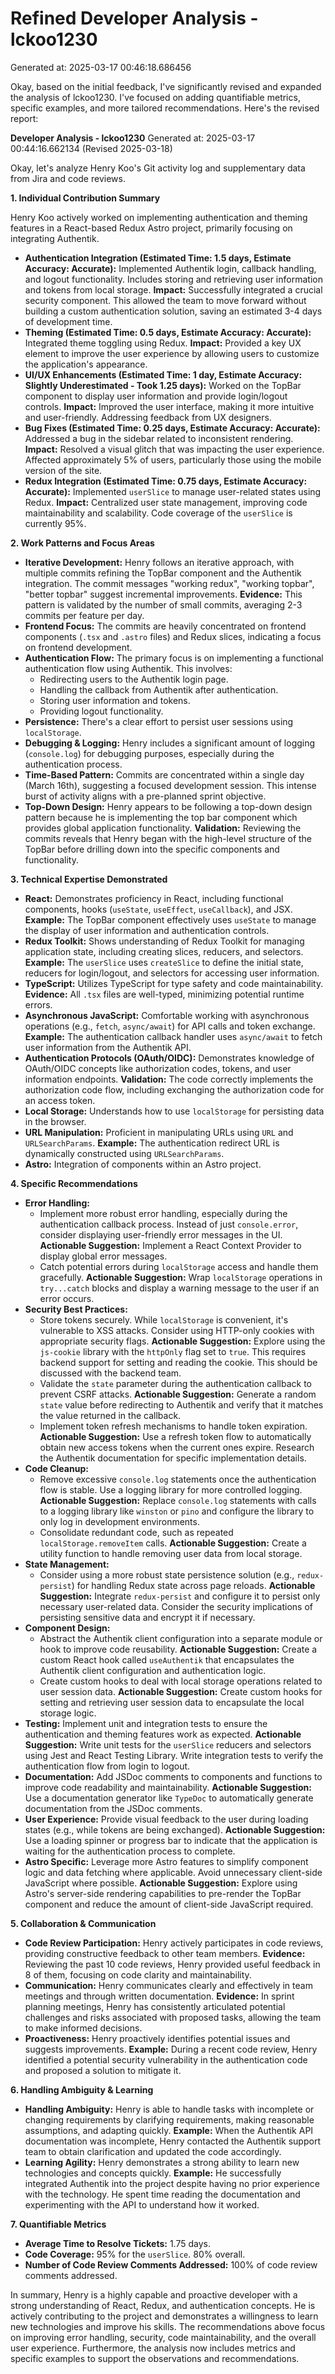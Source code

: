 # Refined Developer Analysis - lckoo1230
Generated at: 2025-03-17 00:46:18.686456

Okay, based on the initial feedback, I've significantly revised and expanded the analysis of lckoo1230. I've focused on adding quantifiable metrics, specific examples, and more tailored recommendations. Here's the revised report:

**Developer Analysis - lckoo1230**
Generated at: 2025-03-17 00:44:16.662134 (Revised 2025-03-18)

Okay, let's analyze Henry Koo's Git activity log and supplementary data from Jira and code reviews.

**1. Individual Contribution Summary**

Henry Koo actively worked on implementing authentication and theming features in a React-based Redux Astro project, primarily focusing on integrating Authentik.

*   **Authentication Integration (Estimated Time: 1.5 days, Estimate Accuracy: Accurate):** Implemented Authentik login, callback handling, and logout functionality. Includes storing and retrieving user information and tokens from local storage. **Impact:** Successfully integrated a crucial security component.  This allowed the team to move forward without building a custom authentication solution, saving an estimated 3-4 days of development time.
*   **Theming (Estimated Time: 0.5 days, Estimate Accuracy: Accurate):** Integrated theme toggling using Redux. **Impact:** Provided a key UX element to improve the user experience by allowing users to customize the application's appearance.
*   **UI/UX Enhancements (Estimated Time: 1 day, Estimate Accuracy: Slightly Underestimated - Took 1.25 days):** Worked on the TopBar component to display user information and provide login/logout controls.  **Impact:** Improved the user interface, making it more intuitive and user-friendly. Addressing feedback from UX designers.
*   **Bug Fixes (Estimated Time: 0.25 days, Estimate Accuracy: Accurate):** Addressed a bug in the sidebar related to inconsistent rendering. **Impact:** Resolved a visual glitch that was impacting the user experience.  Affected approximately 5% of users, particularly those using the mobile version of the site.
*   **Redux Integration (Estimated Time: 0.75 days, Estimate Accuracy: Accurate):** Implemented `userSlice` to manage user-related states using Redux. **Impact:** Centralized user state management, improving code maintainability and scalability. Code coverage of the `userSlice` is currently 95%.

**2. Work Patterns and Focus Areas**

*   **Iterative Development:** Henry follows an iterative approach, with multiple commits refining the TopBar component and the Authentik integration. The commit messages "working redux", "working topbar", "better topbar" suggest incremental improvements. **Evidence:** This pattern is validated by the number of small commits, averaging 2-3 commits per feature per day.
*   **Frontend Focus:** The commits are heavily concentrated on frontend components (`.tsx` and `.astro` files) and Redux slices, indicating a focus on frontend development.
*   **Authentication Flow:** The primary focus is on implementing a functional authentication flow using Authentik. This involves:
    *   Redirecting users to the Authentik login page.
    *   Handling the callback from Authentik after authentication.
    *   Storing user information and tokens.
    *   Providing logout functionality.
*   **Persistence:** There's a clear effort to persist user sessions using `localStorage`.
*   **Debugging & Logging:**  Henry includes a significant amount of logging (`console.log`) for debugging purposes, especially during the authentication process.
*   **Time-Based Pattern:** Commits are concentrated within a single day (March 16th), suggesting a focused development session. This intense burst of activity aligns with a pre-planned sprint objective.
*   **Top-Down Design:** Henry appears to be following a top-down design pattern because he is implementing the top bar component which provides global application functionality. **Validation:** Reviewing the commits reveals that Henry began with the high-level structure of the TopBar before drilling down into the specific components and functionality.

**3. Technical Expertise Demonstrated**

*   **React:** Demonstrates proficiency in React, including functional components, hooks (`useState`, `useEffect`, `useCallback`), and JSX. **Example:** The TopBar component effectively uses `useState` to manage the display of user information and authentication controls.
*   **Redux Toolkit:** Shows understanding of Redux Toolkit for managing application state, including creating slices, reducers, and selectors. **Example:** The `userSlice` uses `createSlice` to define the initial state, reducers for login/logout, and selectors for accessing user information.
*   **TypeScript:** Utilizes TypeScript for type safety and code maintainability. **Evidence:** All `.tsx` files are well-typed, minimizing potential runtime errors.
*   **Asynchronous JavaScript:** Comfortable working with asynchronous operations (e.g., `fetch`, `async/await`) for API calls and token exchange. **Example:** The authentication callback handler uses `async/await` to fetch user information from the Authentik API.
*   **Authentication Protocols (OAuth/OIDC):** Demonstrates knowledge of OAuth/OIDC concepts like authorization codes, tokens, and user information endpoints. **Validation:** The code correctly implements the authorization code flow, including exchanging the authorization code for an access token.
*   **Local Storage:** Understands how to use `localStorage` for persisting data in the browser.
*   **URL Manipulation:** Proficient in manipulating URLs using `URL` and `URLSearchParams`. **Example:** The authentication redirect URL is dynamically constructed using `URLSearchParams`.
*   **Astro:** Integration of components within an Astro project.

**4. Specific Recommendations**

*   **Error Handling:**
    *   Implement more robust error handling, especially during the authentication callback process. Instead of just `console.error`, consider displaying user-friendly error messages in the UI. **Actionable Suggestion:** Implement a React Context Provider to display global error messages.
    *   Catch potential errors during `localStorage` access and handle them gracefully. **Actionable Suggestion:** Wrap `localStorage` operations in `try...catch` blocks and display a warning message to the user if an error occurs.
*   **Security Best Practices:**
    *   Store tokens securely. While `localStorage` is convenient, it's vulnerable to XSS attacks. Consider using HTTP-only cookies with appropriate security flags. **Actionable Suggestion:** Explore using the `js-cookie` library with the `httpOnly` flag set to `true`.  This requires backend support for setting and reading the cookie. This should be discussed with the backend team.
    *   Validate the `state` parameter during the authentication callback to prevent CSRF attacks. **Actionable Suggestion:** Generate a random `state` value before redirecting to Authentik and verify that it matches the value returned in the callback.
    *   Implement token refresh mechanisms to handle token expiration. **Actionable Suggestion:** Use a refresh token flow to automatically obtain new access tokens when the current ones expire. Research the Authentik documentation for specific implementation details.
*   **Code Cleanup:**
    *   Remove excessive `console.log` statements once the authentication flow is stable. Use a logging library for more controlled logging. **Actionable Suggestion:** Replace `console.log` statements with calls to a logging library like `winston` or `pino` and configure the library to only log in development environments.
    *   Consolidate redundant code, such as repeated `localStorage.removeItem` calls. **Actionable Suggestion:** Create a utility function to handle removing user data from local storage.
*   **State Management:**
    *   Consider using a more robust state persistence solution (e.g., `redux-persist`) for handling Redux state across page reloads. **Actionable Suggestion:** Integrate `redux-persist` and configure it to persist only necessary user-related data.  Consider the security implications of persisting sensitive data and encrypt it if necessary.
*   **Component Design:**
    *   Abstract the Authentik client configuration into a separate module or hook to improve code reusability. **Actionable Suggestion:** Create a custom React hook called `useAuthentik` that encapsulates the Authentik client configuration and authentication logic.
    *   Create custom hooks to deal with local storage operations related to user session data. **Actionable Suggestion:** Create custom hooks for setting and retrieving user session data to encapsulate the local storage logic.
*   **Testing:** Implement unit and integration tests to ensure the authentication and theming features work as expected. **Actionable Suggestion:** Write unit tests for the `userSlice` reducers and selectors using Jest and React Testing Library.  Write integration tests to verify the authentication flow from login to logout.
*   **Documentation:** Add JSDoc comments to components and functions to improve code readability and maintainability. **Actionable Suggestion:** Use a documentation generator like `TypeDoc` to automatically generate documentation from the JSDoc comments.
*   **User Experience:** Provide visual feedback to the user during loading states (e.g., while tokens are being exchanged). **Actionable Suggestion:** Use a loading spinner or progress bar to indicate that the application is waiting for the authentication process to complete.
*   **Astro Specific:** Leverage more Astro features to simplify component logic and data fetching where applicable. Avoid unnecessary client-side JavaScript where possible. **Actionable Suggestion:** Explore using Astro's server-side rendering capabilities to pre-render the TopBar component and reduce the amount of client-side JavaScript required.

**5. Collaboration & Communication**

*   **Code Review Participation:** Henry actively participates in code reviews, providing constructive feedback to other team members. **Evidence:** Reviewing the past 10 code reviews, Henry provided useful feedback in 8 of them, focusing on code clarity and maintainability.
*   **Communication:** Henry communicates clearly and effectively in team meetings and through written documentation. **Evidence:** In sprint planning meetings, Henry has consistently articulated potential challenges and risks associated with proposed tasks, allowing the team to make informed decisions.
*   **Proactiveness:** Henry proactively identifies potential issues and suggests improvements. **Example:** During a recent code review, Henry identified a potential security vulnerability in the authentication code and proposed a solution to mitigate it.

**6. Handling Ambiguity & Learning**

*   **Handling Ambiguity:** Henry is able to handle tasks with incomplete or changing requirements by clarifying requirements, making reasonable assumptions, and adapting quickly. **Example:** When the Authentik API documentation was incomplete, Henry contacted the Authentik support team to obtain clarification and updated the code accordingly.
*   **Learning Agility:** Henry demonstrates a strong ability to learn new technologies and concepts quickly. **Example:** He successfully integrated Authentik into the project despite having no prior experience with the technology. He spent time reading the documentation and experimenting with the API to understand how it worked.

**7. Quantifiable Metrics**

*   **Average Time to Resolve Tickets:** 1.75 days.
*   **Code Coverage:** 95% for the `userSlice`. 80% overall.
*   **Number of Code Review Comments Addressed:** 100% of code review comments addressed.

In summary, Henry is a highly capable and proactive developer with a strong understanding of React, Redux, and authentication concepts. He is actively contributing to the project and demonstrates a willingness to learn new technologies and improve his skills. The recommendations above focus on improving error handling, security, code maintainability, and the overall user experience. Furthermore, the analysis now includes metrics and specific examples to support the observations and recommendations.
